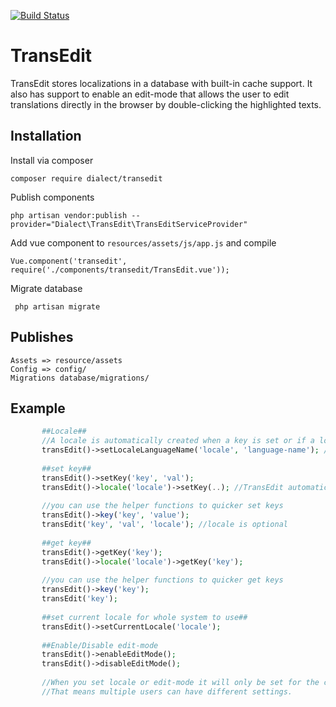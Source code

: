 [![Build Status](https://travis-ci.com/dialect-katrineholm/transedit.svg?token=9jwqzmZxpdyqbmtqpE8y&branch=master)](https://travis-ci.com/dialect-katrineholm/transedit)

# TransEdit
TransEdit stores localizations in a database with built-in cache support. It also has support to enable an edit-mode that allows the user to edit translations directly in the browser by double-clicking the highlighted texts.

## Installation

Install via composer

    composer require dialect/transedit

Publish components

    php artisan vendor:publish --provider="Dialect\TransEdit\TransEditServiceProvider"
    
Add vue component to  ``resources/assets/js/app.js`` and compile
 
    Vue.component('transedit', require('./components/transedit/TransEdit.vue'));

Migrate database
     
     php artisan migrate
     
## Publishes

    Assets => resource/assets
    Config => config/
    Migrations database/migrations/

## Example

``` php
       ##Locale##
       //A locale is automatically created when a key is set or if a locale language name is set.
       transEdit()->setLocaleLanguageName('locale', 'language-name'); //e.g en, English
        
       ##set key##
       transEdit()->setKey('key', 'val');
       transEdit()->locale('locale')->setKey(..); //TransEdit automatically creates missing locales.
       
       //you can use the helper functions to quicker set keys
       transEdit()->key('key', 'value');
       transEdit('key', 'val', 'locale'); //locale is optional
       
       ##get key##
       transEdit()->getKey('key');
       transEdit()->locale('locale')->getKey('key');
       
       //you can use the helper functions to quicker get keys
       transEdit()->key('key');
       transEdit('key');
        
       ##set current locale for whole system to use##
       transEdit()->setCurrentLocale('locale');
       
       ##Enable/Disable edit-mode
       transEdit()->enableEditMode();
       transEdit()->disableEditMode();
       
       //When you set locale or edit-mode it will only be set for the current session. 
       //That means multiple users can have different settings.
       
       
```

